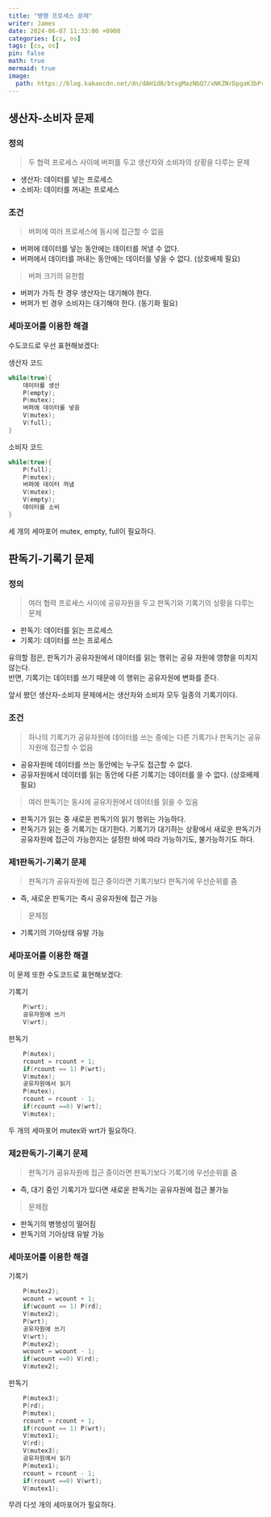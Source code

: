 ```yaml
---
title: "병행 프로세스 문제"
writer: James
date: 2024-06-07 11:33:00 +0900
categories: [cs, os]
tags: [cs, os]
pin: false
math: true
mermaid: true
image:
  path: https://blog.kakaocdn.net/dn/dAH1dB/btsgMazNbQ7/xNKZNrDpgaK3bPrPaBYbb1/img.png
---
```


## 생산자-소비자 문제

### 정의
> 두 협력 프로세스 사이에 버퍼를 두고 생산자와 소비자의 상황을 다루는 문제
- 생산자: 데이터를 넣는 프로세스
- 소비자: 데이터를 꺼내는 프로세스

### 조건
> 버퍼에 여러 프로세스에 동시에 접근할 수 없음
- 버퍼에 데이터를 넣는 동안에는 데이터를 꺼낼 수 없다.
- 버퍼에서 데이터를 꺼내는 동안에는 데이터를 넣을 수 없다.
(상호배제 필요)

> 버퍼 크기의 유한함 
- 버퍼가 가득 찬 경우 생산자는 대기해야 한다.
- 버퍼가 빈 경우 소비자는 대기해야 한다.
(동기화 필요)

### 세마포어를 이용한 해결

수도코드로 우선 표현해보겠다:  

생산자 코드   
```c
while(true){
    데이터를 생산
    P(empty);
    P(mutex);
    버퍼에 데이터를 넣음
    V(mutex);
    V(full);
}
```

소비자 코드  
```c
while(true){
    P(full);
    P(mutex);
    버퍼에 데이터 꺼냄
    V(mutex);
    V(empty);
    데이터를 소비
}
```

세 개의 세마포어 mutex, empty, full이 필요하다.

## 판독기-기록기 문제

### 정의
> 여러 협력 프로세스 사이에 공유자원을 두고 판독기와 기록기의 상황을 다루는 문제  
- 판독기: 데이터를 읽는 프로세스
- 기록기: 데이터를 쓰는 프로세스

유의할 점은, 판독기가 공유자원에서 데이터를 읽는 행위는 공유 자원에 영향을 미치지 않는다.  
반면, 기록기는 데이터를 쓰기 때문에 이 행위는 공유자원에 변화를 준다.  

앞서 봤던 생산자-소비자 문제에서는 생산자와 소비자 모두 일종의 기록기이다.  

### 조건
> 하나의 기록기가 공유자원에 데이터를 쓰는 중에는 다른 기록기나 판독기는 공유자원에 접근할 수 없음  
- 공유자원에 데이터를 쓰는 동안에는 누구도 접근할 수 없다.
- 공유자원에서 데이터를 읽는 동안에 다른 기록기는 데이터를 쓸 수 없다. 
(상호배제 필요)

> 여러 판독기는 동시에 공유자원에서 데이터를 읽을 수 있음
- 판독기가 읽는 중 새로운 판독기의 읽기 행위는 가능하다.
- 판독기가 읽는 중 기록기는 대기한다. 기록기가 대기하는 상황에서 새로운 판독기가 공유자원에 접근이 가능한지는 설정한 바에 따라 가능하기도, 불가능하기도 하다.  

### 제1판독기-기록기 문제
> 판독기가 공유자원에 접근 중이라면 기록기보다 판독기에 우선순위를 줌
- 즉, 새로운 판독기는 즉시 공유자원에 접근 가능 
> 문제점
- 기록기의 기아상태 유발 가능

### 세마포어를 이용한 해결

이 문제 또한 수도코드로 표현해보겠다:  

기록기
```c
    P(wrt);
    공유자원에 쓰기
    V(wrt);

```

판독기
```c
    P(mutex);
    rcount = rcount + 1;
    if(rcount == 1) P(wrt);
    V(mutex);
    공유자원에서 읽기
    P(mutex);
    rcount = rcount - 1; 
    if(rcount ==0) V(wrt);
    V(mutex);
```

두 개의 세마포어 mutex와 wrt가 필요하다.

### 제2판독기-기록기 문제
> 판독기가 공유자원에 접근 중이라면 판독기보다 기록기에 우선순위를 줌
- 즉, 대기 중인 기록기가 있다면 새로운 판독기는 공유자원에 접근 불가능
> 문제점
- 판독기의 병행성이 떨어짐
- 판독기의 기아상태 유발 가능 

### 세마포어를 이용한 해결

기록기
```c
    P(mutex2);
    wcount = wcount + 1;
    if(wcount == 1) P(rd);
    V(mutex2);
    P(wrt);
    공유자원에 쓰기
    V(wrt);
    P(mutex2);
    wcount = wcount - 1;
    if(wcount ==0) V(rd);
    V(mutex2);
```

판독기
```c
    P(mutex3);
    P(rd);
    P(mutex);
    rcount = rcount + 1;
    if(rcount == 1) P(wrt);
    V(mutex1);
    V(rd);
    V(mutex3);
    공유자원에서 읽기
    P(mutex1);
    rcount = rcount - 1; 
    if(rcount ==0) V(wrt);
    V(mutex1);
```

무려 다섯 개의 세마포어가 필요하다.  